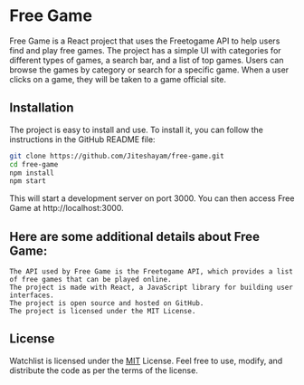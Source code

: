 # Free Game

Free Game is a React project that uses the Freetogame API to help users find and play free games. The project has a simple UI with categories for different types of games, a search bar, and a list of top games. Users can browse the games by category or search for a specific game. When a user clicks on a game, they will be taken to a game official site.

## Installation
The project is easy to install and use. To install it, you can follow the instructions in the GitHub README file:

```bash
git clone https://github.com/Jiteshayam/free-game.git
cd free-game
npm install
npm start
```
This will start a development server on port 3000. You can then access Free Game at http://localhost:3000.

## Here are some additional details about Free Game:

    The API used by Free Game is the Freetogame API, which provides a list of free games that can be played online.
    The project is made with React, a JavaScript library for building user interfaces.
    The project is open source and hosted on GitHub.
    The project is licensed under the MIT License.


## License

Watchlist is licensed under the [MIT](https://github.com/Jiteshayam/free-game/blob/main/LICENSE) License. Feel free to use, modify, and distribute the code as per the terms of the license.
